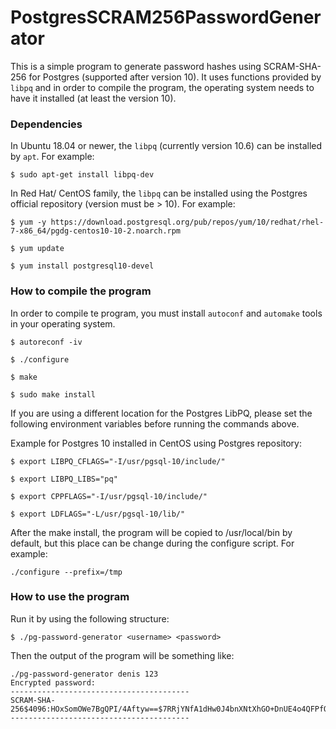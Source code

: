 # PostgresSCRAM256PasswordGenerator
This is a simple program to generate password hashes using SCRAM-SHA-256 for Postgres (supported after version 10).
It uses functions provided by `libpq` and in order to compile the program, the operating system needs to have it installed (at least the version 10).

  
### Dependencies
In Ubuntu 18.04 or newer, the `libpq` (currently version 10.6) can be installed by `apt`. For example:

`$ sudo apt-get install libpq-dev`

In Red Hat/ CentOS family, the `libpq` can be installed using the Postgres official repository (version must be > 10). For example:
  
`$ yum -y https://download.postgresql.org/pub/repos/yum/10/redhat/rhel-7-x86_64/pgdg-centos10-10-2.noarch.rpm`
 
`$ yum update`
 
`$ yum install postgresql10-devel`
  
### How to compile the program
  
In order to compile te program, you must install `autoconf` and `automake` tools in your operating system.

```
$ autoreconf -iv

$ ./configure

$ make

$ sudo make install
```

If you are using a different location for the Postgres LibPQ, please set the following environment variables before running the commands above.

Example for Postgres 10 installed in CentOS using Postgres repository:

```
$ export LIBPQ_CFLAGS="-I/usr/pgsql-10/include/"

$ export LIBPQ_LIBS="pq"

$ export CPPFLAGS="-I/usr/pgsql-10/include/"

$ export LDFLAGS="-L/usr/pgsql-10/lib/"

 ```
 
After the make install, the program will be copied to /usr/local/bin by default, but this place can be change during the configure script. For example:

```
./configure --prefix=/tmp
```

### How to use the program
  
Run it by using the following structure:
  
`$ ./pg-password-generator <username> <password>`
 
Then the output of the program will be something like:

```
./pg-password-generator denis 123
Encrypted password:
----------------------------------------
SCRAM-SHA-256$4096:HOxSomOWe7BgQPI/4Aftyw==$7RRjYNfA1dHw0J4bnXNtXhGO+DnUE4o4QFPfOh+wc3Q=:mWCezK1R+9I564I6QO327quciMZXvTI2XnBP14kJcbs=
----------------------------------------
